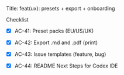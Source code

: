 Title: feat(ux): presets + export + onboarding

Checklist
- [x] AC-41: Preset packs (EU/US/UK)
- [x] AC-42: Export .md and .pdf (print)
- [x] AC-43: Issue templates (feature, bug)
- [x] AC-44: README Next Steps for Codex IDE

